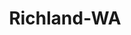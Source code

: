 ---
title: Richland-WA
slug: richland-wa
f_state:
- cms/state/washington.md
f_locations:
- cms/payday-loan/cash-store-8622.md
- cms/payday-loan/cash-store-8624.md
- cms/payday-loan/check-into-cash-12580.md
- cms/payday-loan/check-into-cash-12593.md
- cms/payday-loan/check-into-cash-of-washington-13685.md
- cms/payday-loan/evergreen-financial-services-16856.md
- cms/payday-loan/kb-loan-store-19982.md
- cms/payday-loan/moneytree-21900.md
- cms/payday-loan/quik-cash-25479.md
updated-on: '2024-05-30T13:41:28.615Z'
created-on: '2024-05-30T13:41:28.615Z'
published-on: '2024-05-30T13:54:32.469Z'
f_city: Richland
layout: '[city].html'
tags: city
---